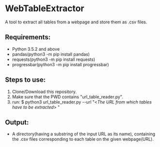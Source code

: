 # WebTableExtractor
A tool to extract all tables from a webpage and store them as .csv files.

## Requirements:
+ Python 3.5.2 and above
+ pandas(python3 -m pip install pandas)
+ requests(python3 -m pip install requests)
+ progressbar(python3 -m pip install progressbar)

## Steps to use:
1. Clone/Download this repository. 
2. Make sure that the PWD contains "url_table_reader.py".
3. run:
$ python3 url_table_reader.py --url "<<I>The URL from which tables have to be extracted</I>>		"

## Output:
+ A directory(having a substring of the input URL as its name), containing the .csv files corresponding to each table on the given webpage(URL).  
